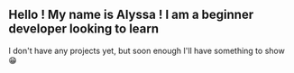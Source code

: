 Hello ! My name is Alyssa !
I am a beginner developer looking to learn
------------------------------------------
I don't have any projects yet, but soon enough I'll have something to show 😁 
